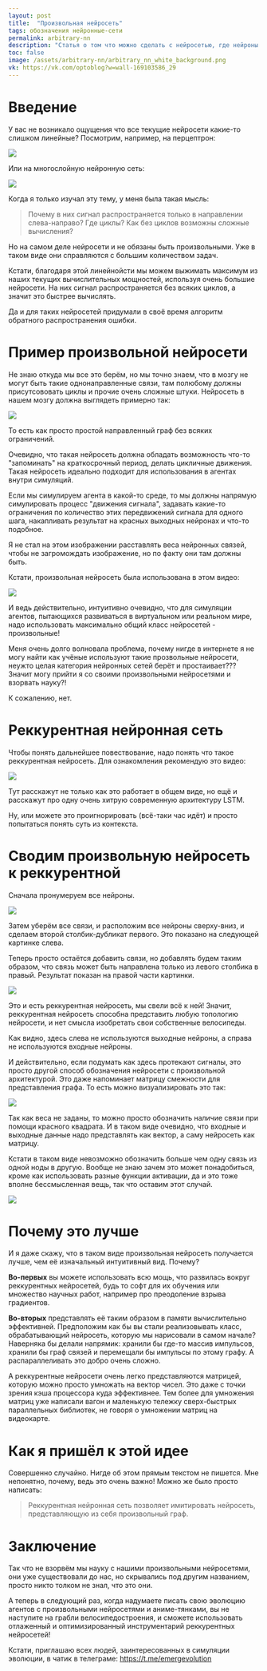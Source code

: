 ```yaml
---
layout: post
title:  "Произвольная нейросеть"
tags: обозначения нейронные-сети
permalink: arbitrary-nn
description: "Статья о том что можно сделать с нейросетью, где нейроны соединены беспорядочным образом: примерно так, как должно быть у нас в мозге."
toc: false
image: /assets/arbitrary-nn/arbitrary_nn_white_background.png
vk: https://vk.com/optoblog?w=wall-169103586_29
---
```


# Введение

У вас не возникало ощущения что все текущие нейросети какие-то слишком линейные? Посмотрим, например, на перцептрон:

[![](/assets/arbitrary-nn/perceptron.png)](https://ru.wikipedia.org/wiki/%D0%9F%D0%B5%D1%80%D1%86%D0%B5%D0%BF%D1%82%D1%80%D0%BE%D0%BD#/media/%D0%A4%D0%B0%D0%B9%D0%BB:Perceptron-ru.svg)

Или на многослойную нейронную сеть:

[![](/assets/arbitrary-nn/multilayered.png)](https://ru.wikipedia.org/wiki/%D0%9F%D0%B5%D1%80%D1%86%D0%B5%D0%BF%D1%82%D1%80%D0%BE%D0%BD#/media/%D0%A4%D0%B0%D0%B9%D0%BB:Neuro.PNG)

Когда я только изучал эту тему, у меня была такая мысль:

> Почему в них сигнал распространяется только в направлении слева-направо? Где циклы? Как без циклов возможны сложные вычисления?

Но на самом деле нейросети и не обязаны быть произвольными. Уже в таком виде они справляются с большим количеством задач. 

Кстати, благодаря этой линейнойсти мы можем выжимать максимум из наших текущих вычислительных мощностей, используя очень большие нейросети. На них сигнал распространяется без всяких циклов, а значит это быстрее вычислять. 

Да и для таких нейросетей придумали в своё время алгоритм обратного распространения ошибки.

# Пример произвольной нейросети

Не знаю откуда мы все это берём, но мы точно знаем, что в мозгу не могут быть такие однонаправленные связи, там полюбому должны присутсововать циклы и прочие очень сложные штуки. Нейросеть в нашем мозгу должна выглядеть примерно так:

![](/assets/arbitrary-nn/arbitrary_nn.png)

То есть как просто простой направленный граф без всяких ограничений.

Очевидно, что такая нейросеть должна обладать возможность что-то "запоминать" на краткосрочный период, делать цикличные движения. Такая нейросеть идеально подходит для использования в агентах внутри симуляций.

Если мы симулируем агента в какой-то среде, то мы должны напрямую симулировать процесс "движения сигнала", задавать какие-то ограничения по количество этих передвижений сигнала для одного шага, накапливать результат на красных выходных нейронах и что-то подобное.

Я не стал на этом изображении расставлять веса нейронных связей, чтобы не загромождать изображение, но по факту они там должны быть.

Кстати, произвольная нейросеть была использована в этом видео:

[![](http://img.youtube.com/vi/5lJuEW-5vr8/0.jpg)](http://www.youtube.com/watch?v=5lJuEW-5vr8)

И ведь действительно, интуитивно очевидно, что для симуляции агентов, пытающихся развиваться в виртуальном или реальном мире, надо использовать максимально общий класс нейросетей - произвольные! 

Меня очень долго волновала проблема, почему нигде в интернете я не могу найти как учёные используют такие прозвольные нейросети, неужто целая категория нейронных сетей берёт и простаивает??? Значит могу прийти я со своими произвольными нейросетями и взорвать науку?!

К сожалению, нет.

# Реккурентная нейронная сеть

Чтобы понять дальнейшее повествование, надо понять что такое реккурентная нейросеть. Для ознакомления рекомендую это видео:

[![](http://img.youtube.com/vi/ADcu9rWK_3I/0.jpg)](http://www.youtube.com/watch?v=ADcu9rWK_3I)

Тут расскажут не только как это работает в общем виде, но ещё и расскажут про одну очень хитрую современную архитектуру LSTM.

Ну, или можете это проигнорировать (всё-таки час идёт) и просто попытаться понять суть из контекста.

# Сводим произвольную нейросеть к реккурентной

Сначала пронумеруем все нейроны.

![](/assets/arbitrary-nn/arbitrary_nn_enumerated.png)

Затем уберём все связи, и расположим все нейроны сверху-вниз, и сделаем второй столбик-дубликат первого. Это показано на следующей картинке слева. 

Теперь просто остаётся добавить связи, но добавлять будем таким образом, что связь может быть направлена только из левого столбика в правый. Результат показан на правой части картинки.

![](/assets/arbitrary-nn/arbitrary_nn_two.png)

Это и есть реккурентная нейросеть, мы свели всё к ней! Значит, реккурентная нейросеть способна представить любую топологию нейросети, и нет смысла изобретать свои собственные велосипеды.

Как видно, здесь слева не используются выходные нейроны, а справа не используются входные нейроны.

И действительно, если подумать как здесь протекают сигналы, это просто другой способ обозначения нейросети с произвольной архитектурой. Это даже напоминает матрицу смежности для представления графа. То есть можно визуализировать это так:

![](/assets/arbitrary-nn/matrix_nn.png)

Так как веса не заданы, то можно просто обозначить наличие связи при помощи красного квадрата. И в таком виде очевидно, что входные и выходные данные надо представлять как вектор, а саму нейросеть как матрицу.

Кстати в таком виде невозможно обозначить больше чем одну связь из одной ноды в другую. Вообще не знаю зачем это может понадобиться, кроме как использовать разные функции активации, да и это тоже вполне бессмысленная вещь, так что оставим этот случай.

![](/assets/arbitrary-nn/not_allowed.png)

# Почему это лучше

И я даже скажу, что в таком виде произвольная нейросеть получается лучше, чем её изначальный интуитивный вид. Почему?

**Во-первых** вы можете использовать всю мощь, что развилась вокруг реккурентных нейросетей, будь то софт для их обучения или множество научных работ, например про преодоление взрыва градиентов.

**Во-вторых** представлять её таким образом в памяти вычислительно эффективней. Предположим как бы вы стали реализовывать класс, обрабатывающий нейросеть, которую мы нарисовали в самом начале? Наверняка бы делали напрямик: хранили бы где-то массив импульсов, хранили бы граф связей и перемещали бы импульсы по этому графу. А распараллеливать это добро очень сложно.

А реккурентные нейросети очень легко представляются матрицей, которую можно просто умножать на вектор чисел. Это даже с точки зрения кэша процессора куда эффективнее. Тем более для умножения матриц уже написали вагон и маленькую тележку сверх-быстрых параллельных библиотек, не говоря о умножении матриц на видеокарте.

# Как я пришёл к этой идее

Совершенно случайно. Нигде об этом прямым текстом не пишется. Мне непонятно, почему, ведь это очень важно! Можно же было просто написать:

> Реккурентная нейронная сеть позволяет имитировать нейросеть, представляющую из себя произвольный граф.

# Заключение

Так что не взорвём мы науку с нашими произвольными нейросетями, они уже существовали до нас, но скрывались под другим названием, просто никто толком не знал, что это они.

А теперь в следующий раз, когда надумаете писать свою эволюцию агентов с произвольными нейросетями и аниме-тянками, вы не наступите на грабли велосипедостроения, и сможете использовать отлаженный и оптимизированный инструментарий реккурентных нейросетей!

Кстати, приглашаю всех людей, заинтересованных в симуляции эволюции, в чатик в телеграме: https://t.me/emergevolution